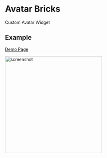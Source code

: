 # Avatar Bricks

Custom Avatar Widget

## Example

[Demo Page](../../lib/brick/avatar/demo_page.dart)

[<img src="https://github.com/congson99/bricks/blob/son/refactor/bricks/_avatar/assets/avatar_screenshot.PNG?raw=true" alt="screenshot" width="320" />](../../lib/brick/avatar/demo_page.dart)